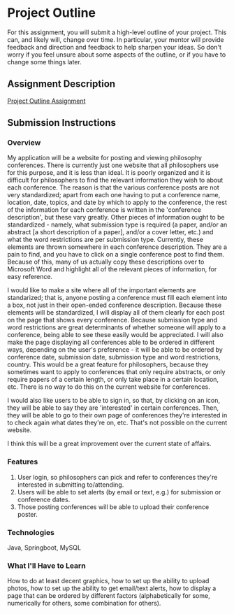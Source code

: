 # Project Outline
For this assignment, you will submit a high-level outline of your project. This can, and likely will, change over time. In particular, your mentor will provide feedback and direction and feedback to help sharpen your ideas. So don't worry if you feel unsure about some aspects of the outline, or if you have to change some things later.

## Assignment Description
[Project Outline Assignment](https://education.launchcode.org/liftoff/assignments/project-outline/)

## Submission Instructions

### Overview

My application will be a website for posting and viewing philosophy conferences. There is currently just one website
that all philosophers use for this purpose, and it is less than ideal. It is poorly organized and it is difficult
for philosophers to find the relevant information they wish to about each conference. The reason is that the various
conference posts are not very standardized; apart from each one having to put a conference name, location, date, topics,
and date by which to apply to the conference, the rest of the information for each conference is written in the
'conference description', but these vary greatly. Other pieces of information ought to be standardized - namely,
what submission type is required (a paper, and/or an abstract [a short description of a paper], and/or a cover letter,
etc.) and what the word restrictions are per submission type. Currently, these elements are thrown somewhere in each
conference description. They are a pain to find, and you have to click on a single conference post to find them.
Because of this, many of us actually copy these descriptions over to Microsoft Word and highlight all of the relevant
pieces of information, for easy reference.

I would like to make a site where all of the important elements are standarized; that is, anyone posting a conference
must fill each element into a box, not just in their open-ended conference description. Because these elements will
be standardized, I will display all of them clearly for each post on the page that shows every conference. Because
submission type and word restrictions are great determinants of whether someone will apply to a conference, being
able to see these easily would be appreciated. I will also make the page displaying all conferences able to be ordered
in different ways, depending on the user's preference - it will be able to be ordered by conference date, submission
date, submission type and word restrictions, country. This would be a great feature for philosophers, because they
sometimes want to apply to conferences that only require abstracts, or only require papers of a certain length, or
only take place in a certain location, etc. There is no way to do this on the current website for conferences.

I would also like users to be able to sign in, so that, by clicking on an icon, they will be able to say they are
'interested' in certain conferences. Then, they will be able to go to their own page of conferences they're
interested in to check again what dates they're on, etc. That's not possible on the current website.

I think this will be a great improvement over the current state of affairs.


### Features

1. User login, so philosophers can pick and refer to conferences they're interested in submitting to/attending.
2. Users will be able to set alerts (by email or text, e.g.) for submission or conference dates.
3. Those posting conferences will be able to upload their conference poster.

### Technologies

Java, Springboot, MySQL

### What I'll Have to Learn

How to do at least decent graphics, how to set up the ability to upload photos, how to set up the ability
to get email/text alerts, how to display a page that can be ordered by different factors (alphabetically for
some, numerically for others, some combination for others). 